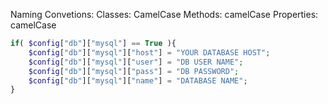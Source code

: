 Naming Convetions:
	Classes: 		CamelCase
	Methods: 		camelCase
	Properties: 	camelCase

```php
if( $config["db"]["mysql"] == True ){
	$config["db"]["mysql"]["host"] = "YOUR DATABASE HOST";
	$config["db"]["mysql"]["user"] = "DB USER NAME";
	$config["db"]["mysql"]["pass"] = "DB PASSWORD";
	$config["db"]["mysql"]["name"] = "DATABASE NAME";
}
```
